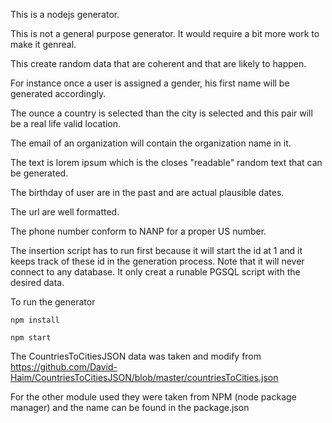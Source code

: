 
This is a nodejs generator.

This is not a general purpose generator.  It would require a bit more work to make it genreal.

This create random data that are coherent and that are likely to happen.  

For instance once a user is assigned a gender, his first name will be generated accordingly.

The ounce a country is selected than the city is selected and this pair will be a real life valid location.

The email of an organization will contain the organization name in it.

The text is lorem ipsum which is the closes "readable" random text that can be generated.

The birthday of user are in the past and are actual plausible dates.

The url are well formatted.

The phone number conform to NANP for a proper US number.



The insertion script has to run first because it will start the id at 1 and it keeps track of these id in the generation process.  Note that it will never connect to any database.  It only creat a runable PGSQL script with the desired data.

To run the generator

`` npm install ``

`` npm start ``

The CountriesToCitiesJSON data was taken and modify from
https://github.com/David-Haim/CountriesToCitiesJSON/blob/master/countriesToCities.json

For the other module used they were taken from NPM (node package manager) and the name can be found in the package.json
